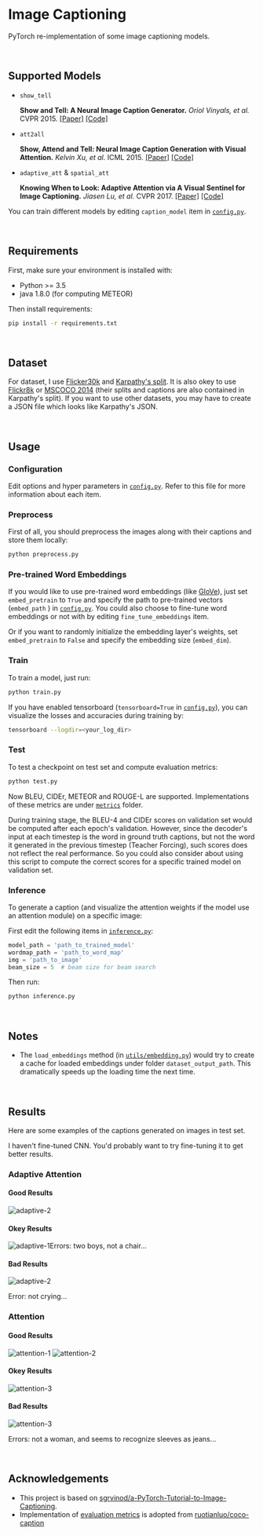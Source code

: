 # Image Captioning

PyTorch re-implementation of some image captioning models.


&nbsp;

## Supported Models

- `show_tell`

    **Show and Tell: A Neural Image Caption Generator.** *Oriol Vinyals, et al.* CVPR 2015. [[Paper]](https://www.cv-foundation.org/openaccess/content_cvpr_2015/papers/Vinyals_Show_and_Tell_2015_CVPR_paper.pdf) [[Code]](https://github.com/tensorflow/models/tree/master/research/im2txt)

- `att2all`

    **Show, Attend and Tell: Neural Image Caption Generation with Visual Attention.** *Kelvin Xu, et al.* ICML 2015. [[Paper]](http://proceedings.mlr.press/v37/xuc15.pdf) [[Code]](https://github.com/kelvinxu/arctic-captions)


- `adaptive_att` & `spatial_att`

    **Knowing When to Look: Adaptive Attention via A Visual Sentinel for Image Captioning.** *Jiasen Lu, et al.* CVPR 2017. [[Paper]](http://openaccess.thecvf.com/content_cvpr_2017/papers/Lu_Knowing_When_to_CVPR_2017_paper.pdf) [[Code]](https://github.com/jiasenlu/AdaptiveAttention)

You can train different models by editing `caption_model` item in  [`config.py`](config.py).


&nbsp;

## Requirements

First, make sure your environment is installed with:

- Python >= 3.5
- java 1.8.0 (for computing METEOR)

Then install requirements:

```bash
pip install -r requirements.txt
```


&nbsp;

## Dataset

For dataset, I use [Flicker30k](http://shannon.cs.illinois.edu/DenotationGraph/data/index.html) and [Karpathy's split](http://cs.stanford.edu/people/karpathy/deepimagesent/caption_datasets.zip). It is also okey to use [Flickr8k](https://academictorrents.com/details/9dea07ba660a722ae1008c4c8afdd303b6f6e53b) or [MSCOCO 2014](http://cocodataset.org/#download) (their splits and captions are also contained in Karpathy's split). If you want to use other datasets, you may have to create a JSON file which looks like Karpathy's JSON.


&nbsp;

## Usage

### Configuration

Edit options and hyper parameters in [`config.py`](config.py). Refer to this file for more information about each item.


### Preprocess

First of all, you should preprocess the images along with their captions and store them locally:

```bash
python preprocess.py
```

### Pre-trained Word Embeddings

If you would like to use pre-trained word embeddings (like [GloVe](https://github.com/stanfordnlp/GloVe)), just set `embed_pretrain` to `True` and specify the path to pre-trained vectors (`embed_path` ) in [`config.py`](config.py). You could also choose to fine-tune word embeddings or not with by editing `fine_tune_embeddings` item.

Or if you want to randomly initialize the embedding layer's weights, set `embed_pretrain` to `False` and specify the embedding size (`embed_dim`).


### Train

To train a model, just run:

```bash
python train.py
```

If you have enabled tensorboard (`tensorboard=True` in [`config.py`](config.py)), you can visualize the losses and accuracies during training by:

```bash
tensorboard --logdir=<your_log_dir>
```


### Test

To test a checkpoint on test set and compute evaluation metrics:

```bash
python test.py
```

Now BLEU, CIDEr, METEOR and ROUGE-L are supported. Implementations of these metrics are under [`metrics`](metrics) folder.

During training stage, the BLEU-4 and CIDEr scores on validation set would be computed after each epoch's validation. However, since the decoder's input at each timestep is the word in ground truth captions, but not the word it generated in the previous timestep (Teacher Forcing), such scores does not reflect the real performance. So you could also consider about using this script to compute the correct scores for a specific trained model on validation set.


### Inference

To generate a caption (and visualize the attention weights if the model use an attention module) on a specific image:

First edit the following items in [`inference.py`](inference.py):

```python
model_path = 'path_to_trained_model'
wordmap_path = 'path_to_word_map'
img = 'path_to_image'
beam_size = 5  # beam size for beam search
```

Then run:

```bash
python inference.py
```


&nbsp;

## Notes

- The `load_embeddings` method (in [`utils/embedding.py`](utils/embedding.py)) would try to create a cache for loaded embeddings under folder `dataset_output_path`. This dramatically speeds up the loading time the next time.


&nbsp;

## Results

Here are some examples of the captions generated on images in test set. 

I haven't fine-tuned CNN. You'd probably want to try fine-tuning it to get better results.


### Adaptive Attention

#### Good Results

![adaptive-2](assets/adaptive-attention/success/2.png)

#### Okey Results

![adaptive-1](assets/adaptive-attention/success/1.png)Errors: two boys, not a chair...

#### Bad Results

![adaptive-2](assets/adaptive-attention/fail/1.png)

Error: not crying...


### Attention

#### Good Results

![attention-1](assets/attention/success/1.png)
![attention-2](assets/attention/success/2.png)

#### Okey Results

![attention-3](assets/attention/success/3.png)

#### Bad Results

![attention-3](assets/attention/fail/1.png)

Errors: not a woman, and seems to recognize sleeves as jeans...


&nbsp;

## Acknowledgements

- This project is based on [sgrvinod/a-PyTorch-Tutorial-to-Image-Captioning](https://github.com/sgrvinod/a-PyTorch-Tutorial-to-Image-Captioning).
- Implementation of [evaluation metrics](metrics) is adopted from [ruotianluo/coco-caption](https://github.com/ruotianluo/coco-caption)
